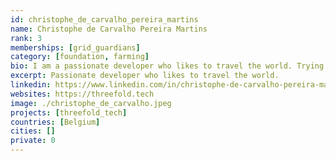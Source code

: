 ```yaml
---
id: christophe_de_carvalho_pereira_martins
name: Christophe de Carvalho Pereira Martins
rank: 3
memberships: [grid_guardians]
category: [foundation, farming]
bio: I am a passionate developer who likes to travel the world. Trying to improve the world around me using technology is one of my goals. I believe the web needs to evolve into a more decentralized and fair network. I've been involved with the development of the threefold ecosystem since it's creation and I'm contributing to the technical side of things on a daily basis.
excerpt: Passionate developer who likes to travel the world.
linkedin: https://www.linkedin.com/in/christophe-de-carvalho-pereira-martins-919504a1/
websites: https://threefold.tech
image: ./christophe_de_carvalho.jpeg
projects: [threefold_tech]
countries: [Belgium]
cities: []
private: 0
---
```


